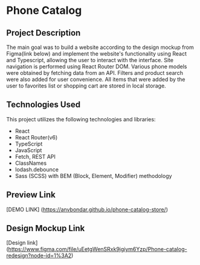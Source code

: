 # Phone Catalog

## Project Description
The main goal was to build a website according to the design mockup from Figma(link below) and implement the website's functionality using React and Typescript, allowing the user to interact with the interface. Site navigation is performed using React Router DOM. Various phone models were obtained by fetching data from an API. Filters and product search were also added for user convenience. All items that were added by the user to favorites list or shopping cart are stored in local storage.

## Technologies Used
This project utilizes the following technologies and libraries:
- React
- React Router(v6)
- TypeScript
- JavaScript
- Fetch, REST API
- ClassNames
- lodash.debounce
- Sass (SCSS) with BEM (Block, Element, Modifier) methodology

## Preview Link
[DEMO LINK] (https://anvbondar.github.io/phone-catalog-store/)

## Design Mockup Link
[Design link] (https://www.figma.com/file/uEetgWenSRxk9jgiym6Yzp/Phone-catalog-redesign?node-id=1%3A2)